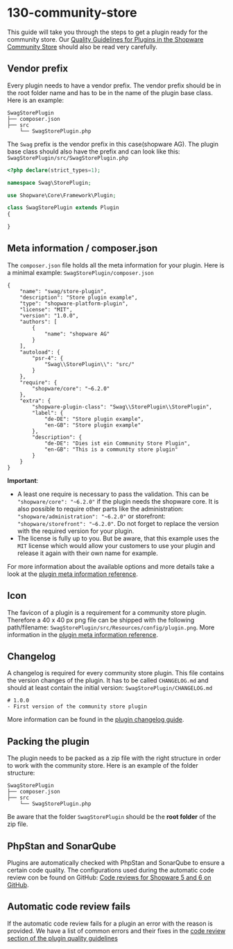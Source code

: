 # 130-community-store

This guide will take you through the steps to get a plugin ready for the community store. Our [Quality Guidelines for Plugins in the Shopware Community Store](https://docs.shopware.com/en/plugin-standard-for-community-store) should also be read very carefully.

## Vendor prefix

Every plugin needs to have a vendor prefix. The vendor prefix should be in the root folder name and has to be in the name of the plugin base class. Here is an example:

```text
SwagStorePlugin
├── composer.json
├── src
    └── SwagStorePlugin.php
```

The `Swag` prefix is the vendor prefix in this case\(shopware AG\). The plugin base class should also have the prefix and can look like this: `SwagStorePlugin/src/SwagStorePlugin.php`

```php
<?php declare(strict_types=1);

namespace Swag\StorePlugin;

use Shopware\Core\Framework\Plugin;

class SwagStorePlugin extends Plugin
{

}
```

## Meta information / composer.json

The `composer.json` file holds all the meta information for your plugin. Here is a minimal example: `SwagStorePlugin/composer.json`

```text
{
    "name": "swag/store-plugin",
    "description": "Store plugin example",
    "type": "shopware-platform-plugin",
    "license": "MIT",
    "version": "1.0.0",
    "authors": [
        {
            "name": "shopware AG"
        }
    ],
    "autoload": {
        "psr-4": {
            "Swag\\StorePlugin\\": "src/"
        }
    },
    "require": {
        "shopware/core": "~6.2.0"
    },
    "extra": {
        "shopware-plugin-class": "Swag\\StorePlugin\\StorePlugin",
        "label": {
            "de-DE": "Store plugin example",
            "en-GB": "Store plugin example"
        },
        "description": {
            "de-DE": "Dies ist ein Community Store Plugin",
            "en-GB": "This is a community store plugin"
        }
    }
}
```

**Important**:

* A least one require is necessary to pass the validation. This can be `"shopware/core": "~6.2.0"` if the plugin needs the shopware core. It is also possible to require other parts like the administration: `"shopware/administration": "~6.2.0"` or storefront: `"shopware/storefront": "~6.2.0"`. Do not forget to replace the version with the required version for your plugin.
* The license is fully up to you. But be aware, that this example uses the `MIT` license which would allow your customers to use your plugin and release it again with their own name for example.

For more information about the available options and more details take a look at the [plugin meta information reference](../60-references-internals/40-plugins/050-plugin-information.md).

## Icon

The favicon of a plugin is a requirement for a community store plugin. Therefore a 40 x 40 px png file can be shipped with the following path/filename: `SwagStorePlugin/src/Resources/config/plugin.png`. More information in the [plugin meta information reference](../60-references-internals/40-plugins/050-plugin-information.md).

## Changelog

A changelog is required for every community store plugin. This file contains the version changes of the plugin. It has to be called `CHANGELOG.md` and should at least contain the initial version: `SwagStorePlugin/CHANGELOG.md`

```text
# 1.0.0
- First version of the community store plugin
```

More information can be found in the [plugin changelog guide](../60-references-internals/40-plugins/060-plugin-changelog.md).

## Packing the plugin

The plugin needs to be packed as a zip file with the right structure in order to work with the community store. Here is an example of the folder structure:

```text
SwagStorePlugin
├── composer.json
├── src
    └── SwagStorePlugin.php
```

Be aware that the folder `SwagStorePlugin` should be the **root folder** of the zip file.

## PhpStan and SonarQube

Plugins are automatically checked with PhpStan and SonarQube to ensure a certain code quality. The configurations used during the automatic code review con be found on GitHub: [Code reviews for Shopware 5 and 6 on GitHub](https://github.com/shopwareLabs/store-plugin-codereview).

## Automatic code review fails

If the automatic code review fails for a plugin an error with the reason is provided. We have a list of common errors and their fixes in the [code review section of the plugin quality guidelines](https://docs.shopware.com/en/plugin-standard-for-community-store#code-review-errors)

